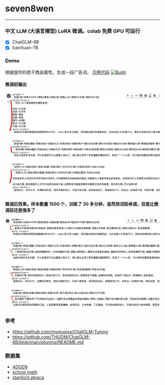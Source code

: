 # seven8wen

---

### 中文 LLM (大语言模型) LoRA 微调。colab 免费 GPU 可运行

- [x] ChatGLM-6B
- [x] baichuan-7B

### Demo

根据提供的若干商品属性，生成一段广告词。 [示例代码](https://github.com/gameofdimension/seven8wen/blob/master/finetune.ipynb) <a href="https://github.com/gameofdimension/seven8wen/blob/master/finetune.ipynb"><img alt="Build" src="https://colab.research.google.com/assets/colab-badge.svg"></a>

#### 微调前输出

![](./img/before.png)

#### 微调后效果。样本数量 1500 个，训练了 30 多分钟，虽然用词较单调，但是比微调前还是强多了

![](./img/after.png)

### 参考

- https://github.com/mymusise/ChatGLM-Tuning
- https://github.com/THUDM/ChatGLM-6B/blob/main/ptuning/README.md

### 数据集

- [ADGEN](https://drive.google.com/file/d/13_vf0xRTQsyneRKdD1bZIr93vBGOczrk/view?usp=sharing)
- [school math](https://huggingface.co/datasets/BelleGroup/school_math_0.25M)
- [stanford alpaca](https://github.com/tatsu-lab/stanford_alpaca#data-release)